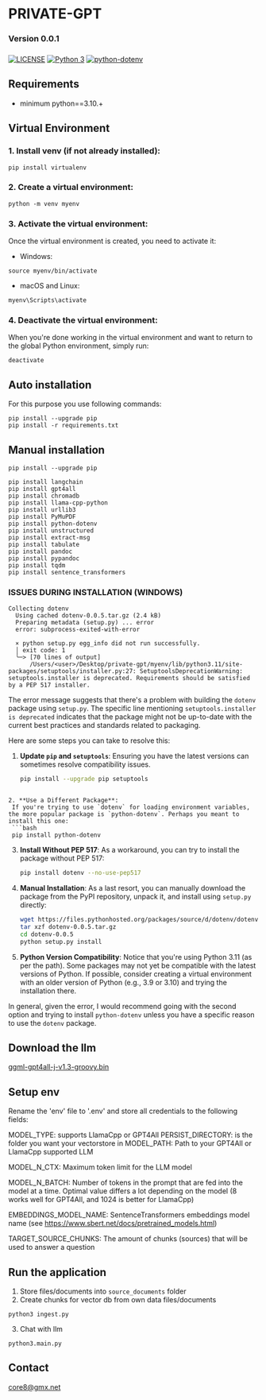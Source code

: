 # PRIVATE-GPT
### Version 0.0.1

### 

[![LICENSE](https://img.shields.io/badge/license-Apache-lightgrey.svg)]()
[![Python 3](https://img.shields.io/badge/python-yellow.svg)](https://www.python.org/downloads/)
[![python-dotenv](https://img.shields.io/badge/python-dotenv-lightblue.svg)](https://pypi.org/project/python-dotenv/)

## Requirements

* minimum python==3.10.+

## Virtual Environment

### 1. Install venv (if not already installed):
```
pip install virtualenv
```
### 2. Create a virtual environment:
```
python -m venv myenv
```
### 3. Activate the virtual environment:
Once the virtual environment is created, you need to activate it:
- Windows:
```
source myenv/bin/activate
```
- macOS and Linux:
```
myenv\Scripts\activate
```

### 4. Deactivate the virtual environment:
When you're done working in the virtual environment and want to return to the global Python environment, simply run:
```
deactivate
```

## Auto installation

For this purpose you use following commands:

```
pip install --upgrade pip
pip install -r requirements.txt
```

## Manual installation

```
pip install --upgrade pip

pip install langchain
pip install gpt4all
pip install chromadb
pip install llama-cpp-python
pip install urllib3
pip install PyMuPDF
pip install python-dotenv
pip install unstructured
pip install extract-msg
pip install tabulate
pip install pandoc
pip install pypandoc
pip install tqdm
pip install sentence_transformers
```

### ISSUES DURING INSTALLATION (WINDOWS)
```
Collecting dotenv
  Using cached dotenv-0.0.5.tar.gz (2.4 kB)
  Preparing metadata (setup.py) ... error
  error: subprocess-exited-with-error
  
  × python setup.py egg_info did not run successfully.
  │ exit code: 1
  ╰─> [70 lines of output]
      /Users/<user>/Desktop/private-gpt/myenv/lib/python3.11/site-packages/setuptools/installer.py:27: SetuptoolsDeprecationWarning: setuptools.installer is deprecated. Requirements should be satisfied by a PEP 517 installer.
```

The error message suggests that there's a problem with building the `dotenv` package using `setup.py`. The specific line mentioning `setuptools.installer is deprecated` indicates that the package might not be up-to-date with the current best practices and standards related to packaging.

Here are some steps you can take to resolve this:

1. **Update `pip` and `setuptools`**:
   Ensuring you have the latest versions can sometimes resolve compatibility issues.
   ```bash
   pip install --upgrade pip setuptools
  ```

2. **Use a Different Package**:
   If you're trying to use `dotenv` for loading environment variables, the more popular package is `python-dotenv`. Perhaps you meant to install this one:
   ```bash
   pip install python-dotenv
   ```

3. **Install Without PEP 517**:
   As a workaround, you can try to install the package without PEP 517:
   ```bash
   pip install dotenv --no-use-pep517
   ```

4. **Manual Installation**:
   As a last resort, you can manually download the package from the PyPI repository, unpack it, and install using `setup.py` directly:
   ```bash
   wget https://files.pythonhosted.org/packages/source/d/dotenv/dotenv-0.0.5.tar.gz
   tar xzf dotenv-0.0.5.tar.gz
   cd dotenv-0.0.5
   python setup.py install
   ```

5. **Python Version Compatibility**:
   Notice that you're using Python 3.11 (as per the path). Some packages may not yet be compatible with the latest versions of Python. If possible, consider creating a virtual environment with an older version of Python (e.g., 3.9 or 3.10) and trying the installation there.

In general, given the error, I would recommend going with the second option and trying to install `python-dotenv` unless you have a specific reason to use the `dotenv` package.

## Download the llm
[ggml-gpt4all-j-v1.3-groovy.bin](https://gpt4all.io/models/ggml-gpt4all-j-v1.3-groovy.bin)

## Setup env

Rename the 'env' file to '.env' and store all credentials to the following fields:

MODEL_TYPE: supports LlamaCpp or GPT4All
PERSIST_DIRECTORY: is the folder you want your vectorstore in
MODEL_PATH: Path to your GPT4All or LlamaCpp supported LLM

MODEL_N_CTX: Maximum token limit for the LLM model

MODEL_N_BATCH: Number of tokens in the prompt that are fed into the model at a time. Optimal value differs a lot depending on the model (8 works well for GPT4All, and 1024 is better for LlamaCpp)

EMBEDDINGS_MODEL_NAME: SentenceTransformers embeddings model name (see https://www.sbert.net/docs/pretrained_models.html)

TARGET_SOURCE_CHUNKS: The amount of chunks (sources) that will be used to answer a question

## Run the application
1. Store files/documents into `source_documents` folder
2. Create chunks for vector db from own data files/documents
  ```
  python3 ingest.py
   ```
3. Chat with llm
  ```
  python3.main.py
  ```

## Contact
core8@gmx.net

